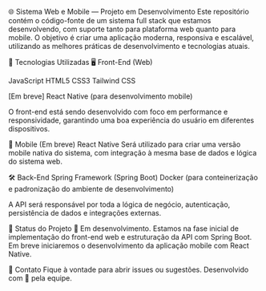 🌐 Sistema Web e Mobile — Projeto em Desenvolvimento
Este repositório contém o código-fonte de um sistema full stack que estamos desenvolvendo, com suporte tanto para plataforma web quanto para mobile. O objetivo é criar uma aplicação moderna, responsiva e escalável, utilizando as melhores práticas de desenvolvimento e tecnologias atuais.

🚀 Tecnologias Utilizadas
🖥️ Front-End (Web)

JavaScript
HTML5
CSS3
Tailwind CSS

[Em breve] React Native (para desenvolvimento mobile)

O front-end está sendo desenvolvido com foco em performance e responsividade, garantindo uma boa experiência do usuário em diferentes dispositivos.

📱 Mobile (Em breve)
React Native
Será utilizado para criar uma versão mobile nativa do sistema, com integração à mesma base de dados e lógica do sistema web.

🛠️ Back-End
Spring Framework (Spring Boot)
Docker (para conteinerização e padronização do ambiente de desenvolvimento)

A API será responsável por toda a lógica de negócio, autenticação, persistência de dados e integrações externas.

🧪 Status do Projeto
🔧 Em desenvolvimento.
Estamos na fase inicial de implementação do front-end web e estruturação da API com Spring Boot. Em breve iniciaremos o desenvolvimento da aplicação mobile com React Native.

💬 Contato
Fique à vontade para abrir issues ou sugestões.
Desenvolvido com 💙 pela equipe.


